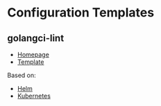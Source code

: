 # Configuration Templates

## golangci-lint

- [Homepage](https://golangci-lint.run)
- [Template](.golangci.yml)

Based on:

- [Helm](https://github.com/helm/helm/blob/main/.golangci.yml)
- [Kubernetes](https://github.com/kubernetes/kubernetes/blob/master/.golangci.yaml)
